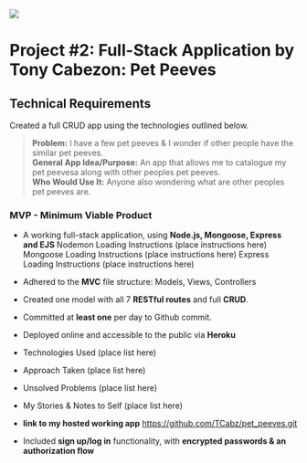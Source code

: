![](/ga_cog.png)

# Project #2: Full-Stack Application by Tony Cabezon: Pet Peeves

## Technical Requirements

Created a full CRUD app using the technologies outlined below. 

  >**Problem:** I have a few pet peeves & I wonder if other people have the similar pet peeves.<br>
  >**General App Idea/Purpose:** An app that allows me to catalogue my pet peevesa along with other peoples pet peeves. <br>
  >**Who Would Use It:** Anyone also wondering what are other peoples pet peeves are.

### MVP - Minimum Viable Product

* A working full-stack application, using **Node.js, Mongoose, Express and EJS**
  Nodemon Loading Instructions
    (place instructions here)
  Mongoose Loading Instructions
    (place instructions here)
   Express Loading Instructions
    (place instructions here)

* Adhered to the **MVC** file structure: Models, Views, Controllers
* Created one model with all 7 **RESTful routes** and full **CRUD**.
* Committed at **least one** per day to Github commit.
* Deployed online and accessible to the public via **Heroku**
* Technologies Used
    (place list here)
* Approach Taken
    (place list here)
* Unsolved Problems
    (place list here)
* My Stories & Notes to Self
  (place list here)
  
*  **link to my hosted working app**  https://github.com/TCabz/pet_peeves.git

* Included **sign up/log in** functionality, with **encrypted passwords & an authorization flow**
